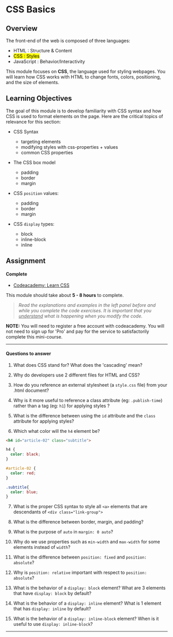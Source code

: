# CSS Basics

## Overview

The front-end of the web is composed of three languages:

+ HTML  : Structure & Content
+ <mark> CSS : Styles </mark>
+ JavaScript : Behavior/Interactivity

This module focuses on **CSS**, the language used for styling webpages. You will learn how CSS works with HTML to change fonts, colors, positioning, and the size of elements.

## Learning Objectives

The goal of this module is to develop familiarity with CSS syntax and how CSS is used to format elements on the page. Here are the critical topics of relevance for this section:

- CSS Syntax
  - targeting elements
  - modifying styles with css-properties + values
  - common CSS properties

- The CSS box model
  - padding
  - border
  - margin

- CSS `position` values:
  - padding
  - border
  - margin

- CSS `display` types:
  - block
  - inline-block
  - inline



## Assignment

#### Complete

+ [Codeacademy: Learn CSS](https://www.codecademy.com/learn/learn-css)

This module should take about **5 - 8 hours** to complete.

> *Read the explanations and examples in the left panel before and while you complete the code exercises. It is important that you <u>understand</u> what is happening when you modify the code.*


**NOTE:** You will need to register a free account with codeacademy. You will not need to sign up for 'Pro' and pay for the service to satisfactorily complete this mini-course.

---
#### Questions to answer

1. What does CSS stand for? What does the 'cascading' mean?

2. Why do developers use 2 different files for HTML and CSS?

3. How do you reference an external stylesheet (a `style.css` file) from your .html document?

4. Why is it more useful to reference a class attribute (eg: `.publish-time`) rather than a tag (eg: `h1`) for applying styles ?

5. What is the difference between using the `id` attribute and the `class` attribute for applying styles?

6.  Which what color will the `h4` element be?
  ```html
  <h4 id="article-02" class="subtitle">
  ```

  ```css
  h4 {
    color: black;
  }

  #article-02 {
    color: red;
  }

  .subtitle{
    color: blue;
  }
  ```

7. What is the proper CSS syntax to style all `<a>` elements that are descendants of `<div class="link-group">`

8. What is the difference between border, margin, and padding?

9. What is the purpose of `auto` in `margin: 0 auto`?

10. Why do we use properties such as `min-width` and `max-width` for some elements instead of `width`?

11. What is the difference between `position: fixed` and `position: absolute`?

12. Why is `position: relative` important with respect to `position: absolute`?

13. What is the behavior of a `display: block` element? What are 3 elements that have `display: block` by default?

14. What is the behavior of a `display: inline` element? What is 1 element that has `display: inline` by default?

15. What is the behavior of a `display: inline-block` element? When is it useful to use `display: inline-block`?

---
